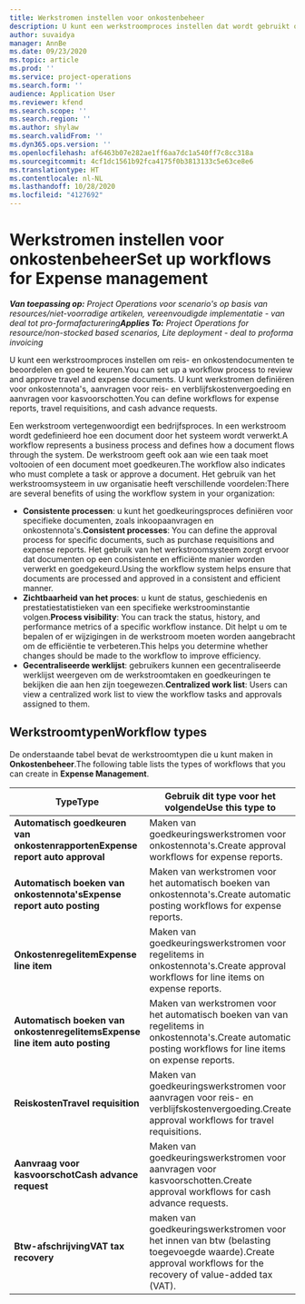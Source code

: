 ```yaml
---
title: Werkstromen instellen voor onkostenbeheer
description: U kunt een werkstroomproces instellen dat wordt gebruikt om reis- en onkostendocumenten te beoordelen en goed te keuren.
author: suvaidya
manager: AnnBe
ms.date: 09/23/2020
ms.topic: article
ms.prod: ''
ms.service: project-operations
ms.search.form: ''
audience: Application User
ms.reviewer: kfend
ms.search.scope: ''
ms.search.region: ''
ms.author: shylaw
ms.search.validFrom: ''
ms.dyn365.ops.version: ''
ms.openlocfilehash: af6463b07e282ae1ff6aa7dc1a540ff7c8cc318a
ms.sourcegitcommit: 4cf1dc1561b92fca4175f0b3813133c5e63ce8e6
ms.translationtype: HT
ms.contentlocale: nl-NL
ms.lasthandoff: 10/28/2020
ms.locfileid: "4127692"
---
```

# <a name="set-up-workflows-for-expense-management"></a><span data-ttu-id="3b837-103">Werkstromen instellen voor onkostenbeheer</span><span class="sxs-lookup"><span data-stu-id="3b837-103">Set up workflows for Expense management</span></span>

<span data-ttu-id="3b837-104">_**Van toepassing op:** Project Operations voor scenario's op basis van resources/niet-voorradige artikelen, vereenvoudigde implementatie - van deal tot pro-formafacturering_</span><span class="sxs-lookup"><span data-stu-id="3b837-104">_**Applies To:** Project Operations for resource/non-stocked based scenarios, Lite deployment - deal to proforma invoicing_</span></span>

<span data-ttu-id="3b837-105">U kunt een werkstroomproces instellen om reis- en onkostendocumenten te beoordelen en goed te keuren.</span><span class="sxs-lookup"><span data-stu-id="3b837-105">You can set up a workflow process to review and approve travel and expense documents.</span></span> <span data-ttu-id="3b837-106">U kunt werkstromen definiëren voor onkostennota's, aanvragen voor reis- en verblijfskostenvergoeding en aanvragen voor kasvoorschotten.</span><span class="sxs-lookup"><span data-stu-id="3b837-106">You can define workflows for expense reports, travel requisitions, and cash advance requests.</span></span>

<span data-ttu-id="3b837-107">Een werkstroom vertegenwoordigt een bedrijfsproces. In een werkstroom wordt gedefinieerd hoe een document door het systeem wordt verwerkt.</span><span class="sxs-lookup"><span data-stu-id="3b837-107">A workflow represents a business process and defines how a document flows through the system.</span></span> <span data-ttu-id="3b837-108">De werkstroom geeft ook aan wie een taak moet voltooien of een document moet goedkeuren.</span><span class="sxs-lookup"><span data-stu-id="3b837-108">The workflow also indicates who must complete a task or approve a document.</span></span> <span data-ttu-id="3b837-109">Het gebruik van het werkstroomsysteem in uw organisatie heeft verschillende voordelen:</span><span class="sxs-lookup"><span data-stu-id="3b837-109">There are several benefits of using the workflow system in your organization:</span></span>

- <span data-ttu-id="3b837-110">**Consistente processen**: u kunt het goedkeuringsproces definiëren voor specifieke documenten, zoals inkoopaanvragen en onkostennota's.</span><span class="sxs-lookup"><span data-stu-id="3b837-110">**Consistent processes**: You can define the approval process for specific documents, such as purchase requisitions and expense reports.</span></span> <span data-ttu-id="3b837-111">Het gebruik van het werkstroomsysteem zorgt ervoor dat documenten op een consistente en efficiënte manier worden verwerkt en goedgekeurd.</span><span class="sxs-lookup"><span data-stu-id="3b837-111">Using the workflow system helps ensure that documents are processed and approved in a consistent and efficient manner.</span></span>
- <span data-ttu-id="3b837-112">**Zichtbaarheid van het proces**: u kunt de status, geschiedenis en prestatiestatistieken van een specifieke werkstroominstantie volgen.</span><span class="sxs-lookup"><span data-stu-id="3b837-112">**Process visibility**: You can track the status, history, and performance metrics of a specific workflow instance.</span></span> <span data-ttu-id="3b837-113">Dit helpt u om te bepalen of er wijzigingen in de werkstroom moeten worden aangebracht om de efficiëntie te verbeteren.</span><span class="sxs-lookup"><span data-stu-id="3b837-113">This helps you determine whether changes should be made to the workflow to improve efficiency.</span></span>
- <span data-ttu-id="3b837-114">**Gecentraliseerde werklijst**: gebruikers kunnen een gecentraliseerde werklijst weergeven om de werkstroomtaken en goedkeuringen te bekijken die aan hen zijn toegewezen.</span><span class="sxs-lookup"><span data-stu-id="3b837-114">**Centralized work list**: Users can view a centralized work list to view the workflow tasks and approvals assigned to them.</span></span> 

## <a name="workflow-types"></a><span data-ttu-id="3b837-115">Werkstroomtypen</span><span class="sxs-lookup"><span data-stu-id="3b837-115">Workflow types</span></span>

<span data-ttu-id="3b837-116">De onderstaande tabel bevat de werkstroomtypen die u kunt maken in **Onkostenbeheer**.</span><span class="sxs-lookup"><span data-stu-id="3b837-116">The following table lists the types of workflows that you can create in **Expense Management**.</span></span>


|              <span data-ttu-id="3b837-117"><strong>Type</strong></span><span class="sxs-lookup"><span data-stu-id="3b837-117"><strong>Type</strong></span></span>              |                   <span data-ttu-id="3b837-118"><strong>Gebruik dit type voor het volgende</strong></span><span class="sxs-lookup"><span data-stu-id="3b837-118"><strong>Use this type to</strong></span></span>                   |
|-------------------------------------------------|-----------------------------------------------------------------------|
|   <span data-ttu-id="3b837-119"><strong>Automatisch goedkeuren van onkostenrapporten</strong></span><span class="sxs-lookup"><span data-stu-id="3b837-119"><strong>Expense report auto approval</strong></span></span> |            <span data-ttu-id="3b837-120">Maken van goedkeuringswerkstromen voor onkostennota's.</span><span class="sxs-lookup"><span data-stu-id="3b837-120">Create approval workflows for expense reports.</span></span>             |
|  <span data-ttu-id="3b837-121"><strong>Automatisch boeken van onkostennota's</strong></span><span class="sxs-lookup"><span data-stu-id="3b837-121"><strong>Expense report auto posting</strong></span></span>   |        <span data-ttu-id="3b837-122">Maken van werkstromen voor het automatisch boeken van onkostennota's.</span><span class="sxs-lookup"><span data-stu-id="3b837-122">Create automatic posting workflows for expense reports.</span></span>        |
|       <span data-ttu-id="3b837-123"><strong>Onkostenregelitem</strong></span><span class="sxs-lookup"><span data-stu-id="3b837-123"><strong>Expense line item</strong></span></span>        |     <span data-ttu-id="3b837-124">Maken van goedkeuringswerkstromen voor regelitems in onkostennota's.</span><span class="sxs-lookup"><span data-stu-id="3b837-124">Create approval workflows for line items on expense reports.</span></span>      |
| <span data-ttu-id="3b837-125"><strong>Automatisch boeken van onkostenregelitems</strong></span><span class="sxs-lookup"><span data-stu-id="3b837-125"><strong>Expense line item auto posting</strong></span></span> | <span data-ttu-id="3b837-126">Maken van werkstromen voor het automatisch boeken van van regelitems in onkostennota's.</span><span class="sxs-lookup"><span data-stu-id="3b837-126">Create automatic posting workflows for line items on expense reports.</span></span> |
|       <span data-ttu-id="3b837-127"><strong>Reiskosten</strong></span><span class="sxs-lookup"><span data-stu-id="3b837-127"><strong>Travel requisition</strong></span></span>       |          <span data-ttu-id="3b837-128">Maken van goedkeuringswerkstromen voor aanvragen voor reis- en verblijfskostenvergoeding.</span><span class="sxs-lookup"><span data-stu-id="3b837-128">Create approval workflows for travel requisitions.</span></span>           |
|      <span data-ttu-id="3b837-129"><strong>Aanvraag voor kasvoorschot</strong></span><span class="sxs-lookup"><span data-stu-id="3b837-129"><strong>Cash advance request</strong></span></span>      |         <span data-ttu-id="3b837-130">Maken van goedkeuringswerkstromen voor aanvragen voor kasvoorschotten.</span><span class="sxs-lookup"><span data-stu-id="3b837-130">Create approval workflows for cash advance requests.</span></span>          |
|        <span data-ttu-id="3b837-131"><strong>Btw-afschrijving</strong></span><span class="sxs-lookup"><span data-stu-id="3b837-131"><strong>VAT tax recovery</strong></span></span>        | <span data-ttu-id="3b837-132">maken van goedkeuringswerkstromen voor het innen van btw (belasting toegevoegde waarde).</span><span class="sxs-lookup"><span data-stu-id="3b837-132">Create approval workflows for the recovery of value-added tax (VAT).</span></span>  |

